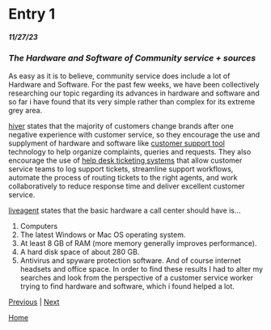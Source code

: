 # Entry 1
##### 11/27/23 

### _*The Hardware and Software of Community service + sources*_ 

As easy as it is to believe, community service does include a lot of Hardware and Software. For the past few weeks, we have been collectively researching our topic regarding its advances in hardware and software and so far i have found that its very simple rather than complex for its extreme grey area. 

[hiver](https://hiverhq.com/blog/customer-support-tools) states that the majority of customers change brands after one negative experience with customer service, so they encourage the use and supplyment of hardware and software like [customer support tool](https://hiverhq.com/pricing) technology to help organize complaints, queries and requests. 
They also encourage the use of [help desk ticketing systems](https://hiverhq.com/helpdesk-alternatives) that allow customer service teams to log support tickets, streamline support workflows, automate the process of routing tickets to the right agents, and work collaboratively to reduce response time and deliver excellent customer service.

[liveagent](https://www.liveagent.com/academy/call-center-equipment/ ) states that the basic hardware a call center should have is… 
1. Computers 
2. The latest Windows or Mac OS operating system.
3. At least 8 GB of RAM (more memory generally improves performance).
4. A hard disk space of about 280 GB.
5. Antivirus and spyware protection software.
And of course internet headsets and office space. 
In order to find these results I had to alter my searches and look from the perspective of a customer service worker trying to find hardware and software, which i found helped a lot.








[Previous](entry01.md) | [Next](entry03.md)

[Home](../README.md)
